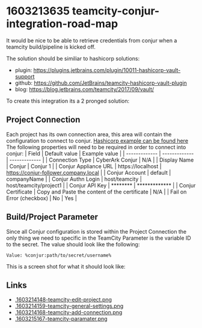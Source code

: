 # 1603213635 teamcity-conjur-integration-road-map
It would be nice to be able to retrieve credentials from conjur when a teamcity build/pipeline is kicked off.

The solution should be similiar to hashicorp solutions:
- plugin: https://plugins.jetbrains.com/plugin/10011-hashicorp-vault-support
- github: https://github.com/JetBrains/teamcity-hashicorp-vault-plugin
- blog: https://blog.jetbrains.com/teamcity/2017/09/vault/


To create this integration its a 2 pronged solution:

## Project Connection
Each project has its own connection area, this area will contain the configuration to connect to conjur. [Hashicorp example can be found here](https://blog.jetbrains.com/wp-content/uploads/2017/09/teamcity-1.png)
The following properties will need to be required in order to connect into conjur:
| Field  | Default value | Example value |
| ------------- | ------------- | ------------- |
| Connection Type  | CyberArk Conjur | N/A |
| Display Name  | Conjur  | Conjur 1 |
| Conjur Appliance URL | https://localhost | https://conjur-follower.company.local |
| Conjur Account | default | companyName |
| Conjur Authn Login | host/teamcity | host/teamcity/project1 |
| Conjur API Key | ******** | ************* |
| Conjur Certificate | Copy and Paste the content of the certificate | N/A |
| Fail on Error (checkbox) | No | Yes |


## Build/Project Parameter
Since all Conjur configuration is stored within the Project Connection the only thing we need to specific in the TeamCity Parameter is the variable ID to the secret.
The value should look like the following:
```
Value: %conjur:path/to/secret/username%
```

This is a screen shot for what it should look like:



## Links
- [.1603214148-teamcity-edit-project.png](.1603214148-teamcity-edit-project.png)
- [.1603214159-teamcity-general-settings.png](.1603214159-teamcity-general-settings.png)
- [.1603214168-teamcity-add-connection.png](.1603214168-teamcity-add-connection.png)
- [.1603215167-teamcity-paramater.png](.1603215167-teamcity-paramater.png)
